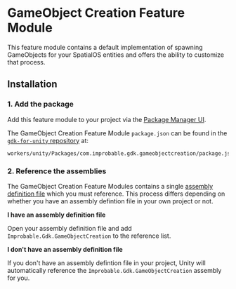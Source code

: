# GameObject Creation Feature Module

This feature module contains a default implementation of spawning GameObjects for your SpatialOS entities and offers the ability to customize that process.

## Installation

### 1. Add the package

Add this feature module to your project via the [Package Manager UI](https://docs.unity3d.com/Packages/com.unity.package-manager-ui@2.0/manual/index.html#specifying-a-local-package-location).

The GameObject Creation Feature Module `package.json` can be found in the [`gdk-for-unity` repository](https://github.com/spatialos/gdk-for-unity) at:

```text
workers/unity/Packages/com.improbable.gdk.gameobjectcreation/package.json
```

### 2. Reference the assemblies

The GameObject Creation Feature Modules contains a single [assembly definition file](https://docs.unity3d.com/Manual/ScriptCompilationAssemblyDefinitionFiles.html) which you must reference. This process differs depending on whether you have an assembly defintion file in your own project or not.

**I have an assembly definition file**

Open your assembly definition file and add `Improbable.Gdk.GameObjectCreation` to the reference list.

**I don't have an assembly definition file**

If you don't have an assembly defintion file in your project, Unity will automatically reference the `Improbable.Gdk.GameObjectCreation` assembly for you.